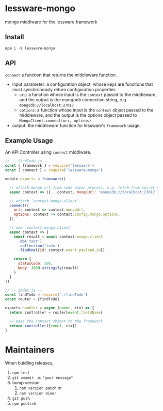 # lessware-mongo
mongo middlware for the lessware framework

## Install
`npm i -S lessware-mongo`

## API
`connect` a function that returns the middleware function.
- input parameter: a configuration object, whose keys are functions that must synchronously return configuration properties
  - `uri`: a function whose input is the `context` passed to the middleware, and the output is the mongodb connection string, e.g. `mongodb://localhost:27017`
  - `options`: a function whose input is the `context` object passed to the middleware, and the output is the options object passed to `MongoClient.connect(uri, options)`
- output: the middleware function for lessware's `framework` usage.

## Example Usage
An API Controller using `connect` middlware.

```javascript
// -- findTodo.js --
const { framework } = require('lessware')
const { connect } = require('lessware-mongo')

module.exports = framework([

  // attach mongo url from some async process, e.g. fetch from secret store
  async context => ({...context, mongoUrl: 'mongodb://localhost:27017'}),

  // attach `context.mongo.client`
  connect({
    uri: context => context.mongoUrl,
    options: context => context.config.mongo.options,
  }),

  // use `context.mongo.client`
  async context => {
    const result = await context.mongo.client
      .db('test')
      .collection('todo')
      .findOne({id: context.event.payload.id})

    return {
      statusCode: 200,
      body: JSON.stringify(result)
    }
  }
])

// -- index.js --
const findTodo = require('./findTodo')
const router = {findTodo}

exports.handler = async (event, ctx) => {
  return controller = router[event.fieldName]

  // pass the context object to the framework
  return controller({event, ctx})
}
```

# Maintainers

When buidling releases,
1. `npm test`
2. `git commit -m "your message"`
3. bump version 
   1. `npm version patch` or
   2. `npm version minor`
4. `git push`
5. `npm publish`
